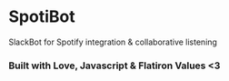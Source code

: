 # SpotiBot
SlackBot for Spotify integration &amp; collaborative listening

### Built with Love, Javascript & Flatiron Values <3
